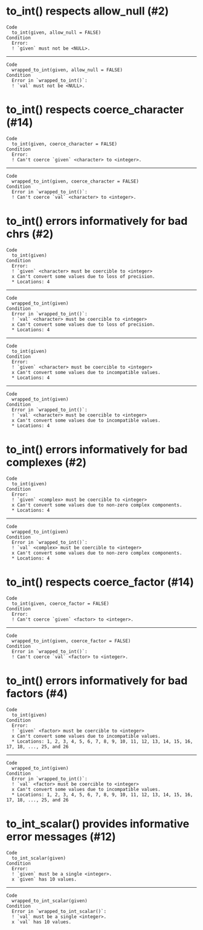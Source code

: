 # to_int() respects allow_null (#2)

    Code
      to_int(given, allow_null = FALSE)
    Condition
      Error:
      ! `given` must not be <NULL>.

---

    Code
      wrapped_to_int(given, allow_null = FALSE)
    Condition
      Error in `wrapped_to_int()`:
      ! `val` must not be <NULL>.

# to_int() respects coerce_character (#14)

    Code
      to_int(given, coerce_character = FALSE)
    Condition
      Error:
      ! Can't coerce `given` <character> to <integer>.

---

    Code
      wrapped_to_int(given, coerce_character = FALSE)
    Condition
      Error in `wrapped_to_int()`:
      ! Can't coerce `val` <character> to <integer>.

# to_int() errors informatively for bad chrs (#2)

    Code
      to_int(given)
    Condition
      Error:
      ! `given` <character> must be coercible to <integer>
      x Can't convert some values due to loss of precision.
      * Locations: 4

---

    Code
      wrapped_to_int(given)
    Condition
      Error in `wrapped_to_int()`:
      ! `val` <character> must be coercible to <integer>
      x Can't convert some values due to loss of precision.
      * Locations: 4

---

    Code
      to_int(given)
    Condition
      Error:
      ! `given` <character> must be coercible to <integer>
      x Can't convert some values due to incompatible values.
      * Locations: 4

---

    Code
      wrapped_to_int(given)
    Condition
      Error in `wrapped_to_int()`:
      ! `val` <character> must be coercible to <integer>
      x Can't convert some values due to incompatible values.
      * Locations: 4

# to_int() errors informatively for bad complexes (#2)

    Code
      to_int(given)
    Condition
      Error:
      ! `given` <complex> must be coercible to <integer>
      x Can't convert some values due to non-zero complex components.
      * Locations: 4

---

    Code
      wrapped_to_int(given)
    Condition
      Error in `wrapped_to_int()`:
      ! `val` <complex> must be coercible to <integer>
      x Can't convert some values due to non-zero complex components.
      * Locations: 4

# to_int() respects coerce_factor (#14)

    Code
      to_int(given, coerce_factor = FALSE)
    Condition
      Error:
      ! Can't coerce `given` <factor> to <integer>.

---

    Code
      wrapped_to_int(given, coerce_factor = FALSE)
    Condition
      Error in `wrapped_to_int()`:
      ! Can't coerce `val` <factor> to <integer>.

# to_int() errors informatively for bad factors (#4)

    Code
      to_int(given)
    Condition
      Error:
      ! `given` <factor> must be coercible to <integer>
      x Can't convert some values due to incompatible values.
      * Locations: 1, 2, 3, 4, 5, 6, 7, 8, 9, 10, 11, 12, 13, 14, 15, 16, 17, 18, ..., 25, and 26

---

    Code
      wrapped_to_int(given)
    Condition
      Error in `wrapped_to_int()`:
      ! `val` <factor> must be coercible to <integer>
      x Can't convert some values due to incompatible values.
      * Locations: 1, 2, 3, 4, 5, 6, 7, 8, 9, 10, 11, 12, 13, 14, 15, 16, 17, 18, ..., 25, and 26

# to_int_scalar() provides informative error messages (#12)

    Code
      to_int_scalar(given)
    Condition
      Error:
      ! `given` must be a single <integer>.
      x `given` has 10 values.

---

    Code
      wrapped_to_int_scalar(given)
    Condition
      Error in `wrapped_to_int_scalar()`:
      ! `val` must be a single <integer>.
      x `val` has 10 values.

